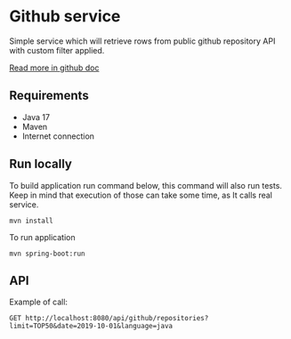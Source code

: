 # Github service
Simple service which will retrieve rows from public github repository API with custom filter applied.

[Read more in github doc](https://docs.github.com/en/rest/search?apiVersion=2022-11-28#search-repositories)
## Requirements
- Java 17
- Maven
- Internet connection

## Run locally
To build application run command below, this command will also run tests. Keep in mind that execution of those can take some time,
as It calls real service.
```shell
mvn install
```

To run application
```shell
mvn spring-boot:run
```

## API
Example of call:
```http request
GET http://localhost:8080/api/github/repositories?limit=TOP50&date=2019-10-01&language=java
```
